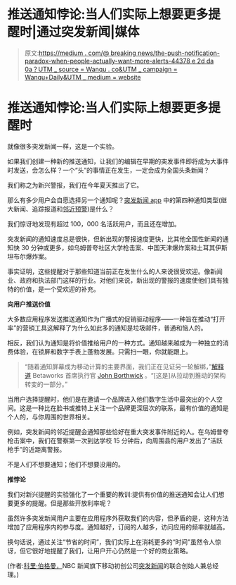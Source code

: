 # 推送通知悖论:当人们实际上想要更多提醒时|通过突发新闻|媒体

> 原文:[https://medium . com/@ breaking news/the-push-notification-paradox-when-people-actually-want-more-alerts-44378 e 2d da 0a？UTM _ source = Wanqu . co&UTM _ campaign = Wanqu+Daily&UTM _ medium = website](https://medium.com/@breakingnews/the-push-notification-paradox-when-people-actually-want-more-alerts-44378e2dda0a?utm_source=wanqu.co&utm_campaign=Wanqu+Daily&utm_medium=website)

# 推送通知悖论:当人们实际上想要更多提醒时



就像很多突发新闻一样，这是一个实验。

如果我们创建一种新的推送通知，让我们的编辑在早期的突发事件即将成为大事件时发送，会怎么样？一个“头”的事情正在发生，一定会成为全国头条新闻？

我们称之为新兴警报，我们在今年夏天推出了它。

那么有多少用户会自愿选择另一个通知呢？[突发新闻 app](http://breakingnews.com/app) 中的第四种通知类型(继大新闻、追踪报道和[邻近预警](http://www.geekwire.com/2014/news-nearby-breaking-news-app-adds-proximity-alerts/))是什么？

我们惊讶地发现有超过 100，000 名活跃用户，而且还在增加。



突发新闻的通知速度总是很快，但新出现的警报速度更快，比其他全国性新闻的通知快 30 分钟或更多，如乌姆普夸社区大学枪击案、中国天津爆炸案和土耳其伊斯坦布尔爆炸案。

事实证明，这些提醒对于那些知道当前正在发生什么的人来说很受欢迎。像新闻业、政府和执法部门这样的行业。对他们来说，新出现的警报的速度使他们具有独特的价值，是一个受欢迎的补充。

**向用户推送价值**

大多数应用程序发送推送通知作为广播式的促销驱动程序——一种旨在推动“打开率”的营销工具这解释了为什么如此多的通知是垃圾邮件，普通和恼人的。

相反，我们认为通知是将价值推给用户的一种方式。通知越来越成为一种独立的消费体验，在锁屏和数字手表上蓬勃发展。只需扫一眼，你就能跟上。

> “随着通知屏幕成为移动计算的主要界面，我们正在见证另一轮解绑，”[解释道](/@Borthwick/notification-the-push-and-the-pull-87af21ee69fa#.p91mr0ajr) Betaworks 首席执行官 [John Borthwick](https://medium.com/u/230bb844b2ac?source=post_page-----44378e2dda0a--------------------------------) 。“[这是]从拉动到推动的架构转变的一部分。”

当用户选择提醒时，他们是在邀请一个品牌进入他们数字生活中最突出的个人空间。这是一种比在脸书或推特上关注一个品牌更深层次的联系，最有价值的通知是个人的，与你周围的世界相关。

例如，突发新闻的邻近提醒会通知那些恰好在重大突发事件附近的人。在乌姆普夸枪击案中，我们在警察第一次到达学校 15 分钟后，向周围县的用户发出了“活跃枪手”的近距离警报。

不是人们不想要通知；他们不想要没用的。

**推悖论**

我们对新兴提醒的实验强化了一个重要的教训:提供有价值的推送通知会让人们想要更多的提醒。但是那些开放利率呢？

虽然许多突发新闻用户主要在应用程序外获取我们的内容，但矛盾的是，这种方法增加了应用程序内的参与度。通知越好，订阅的人越多，访问应用的频率就越高。

换句话说，通过关注“节省的时间”，我们实际上在消耗更多的“时间”虽然令人惊讶，但它很好地提醒了我们，让用户开心仍然是一个好的商业策略。

(作者:[科里·伯格曼，](https://medium.com/u/4cb60b3e0f9c?source=post_page-----44378e2dda0a--------------------------------)NBC 新闻旗下移动初创公司[突发新闻](http://breakingnews.com/app)的联合创始人兼总经理。)



